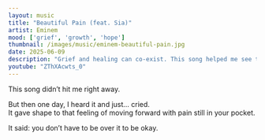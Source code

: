 ```yaml
---
layout: music
title: "Beautiful Pain (feat. Sia)"
artist: Eminem
mood: ['grief', 'growth', 'hope']
thumbnail: /images/music/eminem-beautiful-pain.jpg
date: 2025-06-09
description: "Grief and healing can co-exist. This song helped me see that."
youtube: "ZThXAcwts_0"
---
```


This song didn’t hit me right away.

But then one day, I heard it and just... cried.  
It gave shape to that feeling of moving forward with pain still in your pocket.

It said: you don’t have to be over it to be okay.
